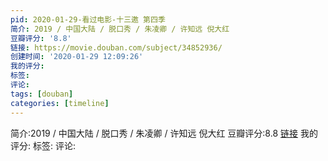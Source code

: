 ```yaml
---
pid: 2020-01-29-看过电影-十三邀 第四季
简介: 2019 / 中国大陆 / 脱口秀 / 朱凌卿 / 许知远 倪大红
豆瓣评分: '8.8'
链接: https://movie.douban.com/subject/34852936/
创建时间: '2020-01-29 12:09:26'
我的评分:
标签:
评论:
tags: [douban]
categories: [timeline]
---
```

简介:2019 / 中国大陆 / 脱口秀 / 朱凌卿 / 许知远 倪大红
豆瓣评分:8.8
[链接](https://movie.douban.com/subject/34852936/)
我的评分:
标签:
评论:
